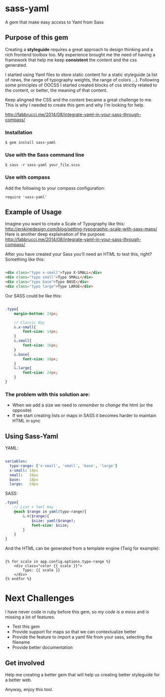 sass-yaml
=========

A gem that make easy access to Yaml from Sass

## Purpose of this gem

Creating a **styleguide** requires a great approach to design thinking and a rich frontend toolbox too.
My experience brought me the need of having a framework that help me keep **consistent** the content and the css generated.

I started using Yaml files to store static content for a static styleguide (a list of news, the range of typography weights, the range of colors ...).
Following some principles of OOCSS I started created blocks of css strictly related to the content, or better, the meaning of that content.

Keep alingned the CSS and the content became a great challenge to me.
This is why I needed to create this gem and why I'm looking for help.

http://fabbrucci.me/2014/08/integrate-yaml-in-your-sass-through-compass/

### Installation

    $ gem install sass-yaml

### Use with the Sass command line

    $ sass -r sass-yaml your_file.scss

### Use with compass

Add the following to your compass configuration:

    require 'sass-yaml'

## Example of Usage

Imagine you want to create a Scale of Typography like this:
http://erskinedesign.com/blog/setting-typographic-scale-with-sass-maps/
Here is another deep explaination of the purpose:
http://fabbrucci.me/2014/08/integrate-yaml-in-your-sass-through-compass/

After you have created your Sass you'll need an HTML to test this, right?
Something like this:

```html

<div class="typo x-small">Typo X-SMALL</div>
<div class="typo small">Typo SMALL</div>
<div class="typo base">Typo BASE</div>
<div class="typo large">Typo LARGE</div>

```
Our SASS could be like this:

```sass

.typo{
    margin-bottom: 24px;

    // Classic Way
    &.x-small{
        font-size: 14px;
    }
    &.small{
        font-size: 16px;
    }
    &.base{
        font-size: 18px;
    }
    &.large{
        font-size: 24px;
    }
}

```
### The problem with this solution are:
- When we add a size we need to *remember to change* the html (or the opposite)
- If we start creating lists or maps in SASS it becomes harder to maintain HTML in sync

## Using Sass-Yaml

YAML:
```yml

variables:
  typo-range: ['x-small', 'small', 'base', 'large']
  x-small: 14px
  small:   16px
  base:    18px
  large:   24px

```
SASS:

```sass
.typo{
    // List + Yaml Way
    @each $range in yaml(typo-range){
        &.#{$range}{
            $size: yaml($range);
            font-size: $size;
        }
    }
}

```
And the HTML can be generated from a template engine (Twig for example):

```twig

{% for scale in app.config.options.typo-range %}
    <div class="color {{ scale }}">
        Typo: {{ scale }}
    </div>
{% endfor %}

```
# Next Challenges

I have never code in ruby before this gem, so *my code is a mess* and is missing a lot of features.
- Test this gem
- Provide support for maps so that we can contextualize better
- Provide the feature to import a yaml file from your sass, selecting the filename
- Provide better documentation

## Get involved

Help me creating a better gem that will help us creating better styleguide for a better web.

Anyway, enjoy this tool.

